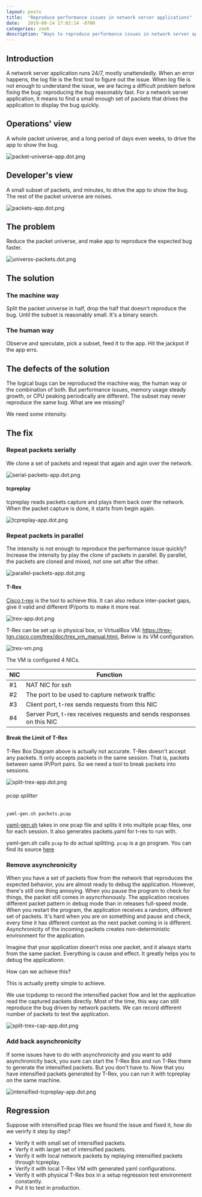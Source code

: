 ```yaml
---
layout: postx
title:  "Reproduce performance issues in network server applications"
date:   2019-09-14 17:02:14 -0700
categories: zeek
description: "Ways to reproduce performance issues in network server applications"
---
```


## Introduction

A network server application runs 24/7, mostly unattendedly. When an error happens, the log file is the first tool to figure out the issue. When log file is not enough to understand the issue, we are facing a difficult problem before fixing the bug: reproducing the bug reasonably fast. For a network server application, it means to find a small enough set of packets that drives the application to display the bug quickly.

## Operations' view

A whole packet universe, and a long period of days even weeks, to drive the app to show the bug.

![packet-universe-app.dot.png](/img/trex/packet-universe-app.dot.png)


## Developer's view

A small subset of packets, and minutes, to drive the app to show the bug. The rest of the packet universe are noises.

![packets-app.dot.png](/img/trex/packets-app.dot.png)


## The problem

Reduce the packet universe, and make app to reproduce the expected bug faster.

![universs-packets.dot.png](/img/trex/universe-packets.dot.png)

## The solution

### The machine way

Split the packet universe in half, drop the half that doesn't reproduce the bug. Until the subset is reasonably small. It's a binary search.

### The human way

Observe and speculate, pick a subset, feed it to the app. Hit the jackpot if the app errs.

## The defects of the solution

The logical bugs can be reproduced the machine way, the human way or the combination of both. But performance issues, memory usage steady growth, or CPU peaking periodically are different. The subset may never reproduce the same bug. What are we missing?

We need some intensity.

## The fix

### Repeat packets serially

We clone a set of packets and repeat that again and agin over the network.

![serial-packets-app.dot.png](/img/trex/serial-packets-app.dot.png)

#### tcpreplay

tcpreplay reads packets capture and plays them back over the network. When the packet capture is done, it starts from begin again.

![tcpreplay-app.dot.png](/img/trex/tcpreplay-app.dot.png)

### Repeat packets in parallel

The intensity is not enough to reproduce the performance issue quickly? Increase the intensity by play the clone of packets in parallel. By parallel, the packets are cloned and mixed, not one set after the other.

![parallel-packets-app.dot.png](/img/trex/parallel-packets-app.dot.png)

#### T-Rex

[Cisco t-rex](https://trex-tgn.cisco.com/) is the tool to achieve this. It can also reduce inter-packet gaps, give it valid and different IP/ports to make it more real.

![trex-app.dot.png](/img/trex/trex-app.dot.png)

T-Rex can be set up in physical box, or VirtualBox VM: <https://trex-tgn.cisco.com/trex/doc/trex_vm_manual.html.> Below is its VM configuration.

![trex-vm.png](/img/trex/trex-vm.png)

The VM is configured 4 NICs.

|NIC|Function
|---|----------------
|#1 | NAT NIC for ssh
|#2 | The port to be used to capture network traffic
|#3 | Client port, t-rex sends requests from this NIC
|#4 | Server Port, t-rex receives requests and sends responses on this NIC

#### Break the Limit of T-Rex

T-Rex Box Diagram above is actually not accurate. T-Rex doesn't accept any packets. It only accepts packets in the same session. That is, packets between same IP/Port pairs. So we need a tool to break packets into sessions.

![split-trex-app.dot.png](/img/trex/split-trex-app.dot.png)

###### pcap splitter

`yaml-gen.sh packets.pcap`

[yaml-gen.sh](https://github.com/jasonlue/zeek.test/blob/master/trex/yaml-gen.sh) takes in one pcap file and splits it into multiple pcap files, one for each session. It also generates packets.yaml for t-rex to run with.

yaml-gen.sh calls `pcap` to do actual splitting. `pcap` is a go program. You can find its source [here](https://github.com/jasonlue/go/tree/master/pcap/main.go)  

### Remove asynchronicity

When you have a set of packets flow from the network that reproduces the expected behavior, you are almost ready to debug the application. However, there's still one thing annoying. When you pause the program to check for things, the packet still comes in asyncrhonously. The application receives different packet pattern in debug mode than in releases full-speed mode. When you restart the program, the application receives a random, different set of packets. It's hard when you are on something and pause and check, every time it has different context as the next packet coming in is different. Asynchronicity of the incoming packets creates non-deterministic environment for the application.

Imagine that your application doesn't miss one packet, and it always starts from the same packet. Everything is cause and effect. It greatly helps you to debug the applicationn.

How can we achieve this?

This is actually pretty simple to achieve.

We use tcpdump to record the intensified packet flow and let the application read the captured packets directly. Most of the time, this way can still reproduce the bug driven by network packets. We can record different number of packets to test the application.

![split-trex-cap-app.dot.png](/img/trex/split-trex-cap-app.dot.png)

### Add back asynchronicity

If some issues have to do with asynchronicity and you want to add asynchronicity back, you sure can start the T-Rex Box and run T-Rex there to generate the intensified packets. But you don't have to. Now that you have intensified packets generated by T-Rex, you can run it with tcpreplay on the same machine.

![intensified-tcpreplay-app.dot.png](/img/trex/intensified-tcpreplay-app.dot.png)

## Regression

Suppose with intensified pcap files we found the issue and fixed it, how do we verirfy it step by step?

- Verify it with small set of intensified packets.
- Verfy it with larget set of intensified packets.
- Verify it with local network packets by replaying intensified packets through tcpreplay.
- Verify it with local T-Rex VM with generated yaml configurations.
- Verify it with physical T-Rex box in a setup regression test environment constantly.
- Put it to test in production.
